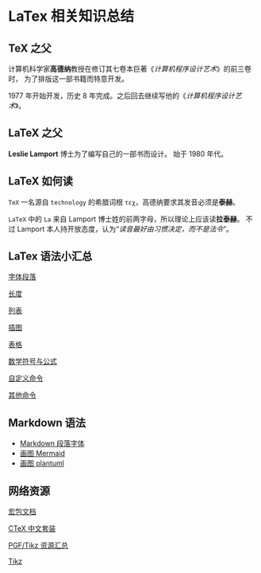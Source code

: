 # LaTex 相关知识总结

## TeX 之父

计算机科学家**高德纳**教授在修订其七卷本巨著《*计算机程序设计艺术*》的前三卷时，
为了排版这一部书籍而特意开发。

1977 年开始开发，历史 8 年完成。之后回去继续写他的《*计算机程序设计艺术*》。

## LaTeX 之父

**Leslie Lamport** 博士为了编写自己的一部书而设计。
始于 1980 年代。

## LaTeX 如何读

`TeX` 一名源自 `technology` 的希腊词根 `τεχ`，高德纳要求其发音必须是**泰赫**。

`LaTeX` 中的 `La` 来自 Lamport 博士姓的前两字母，所以理论上应该读**拉泰赫**。
不过 Lamport 本人持开放态度，认为“*读音最好由习惯决定，而不是法令*”。

## LaTex 语法小汇总

[字体段落](doc/字体段落.md)

[长度](doc/长度.md)

[列表](doc/列表.md)

[插图](doc/插图.md)

[表格](doc/绘表.md)

[数学符号与公式](doc/数学符号公式.md)

[自定义命令](doc/自定义命令.md)

[其他命令](doc/latex命令.md)

## Markdown 语法

+ [Markdown 段落字体](doc/markdown字体段落.md)
+ [画图 Mermaid](doc/markdown_Mermaid绘图.md)
+ [画图 plantuml](doc/plantuml画图.md)

## 网络资源

[宏包文档](https://www.ctan.org/)

[CTeX 中文套装](http://www.ctex.org/CTeX)

[PGF/Tikz 资源汇总](https://www.hahack.com/tools/pgftikz-resources/)

[Tikz ](https://texample.net/)
